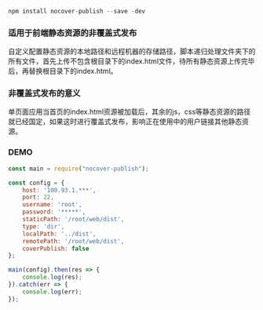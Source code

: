 
```js
npm install nocover-publish --save -dev
```

### 适用于前端静态资源的非覆盖式发布

自定义配置静态资源的本地路径和远程机器的存储路径，脚本递归处理文件夹下的所有文件，首先上传不包含根目录下的index.html文件，待所有静态资源上传完毕后，再替换根目录下的index.html。

### 非覆盖式发布的意义

单页面应用当首页的index.html资源被加载后，其余的js，css等静态资源的路径就已经国定，如果这时进行覆盖式发布，影响正在使用中的用户链接其他静态资源。

### DEMO

```js
const main = require("nocover-publish");

const config = {
    host: '100.93.1.***',
    port: 22,
    username: 'root',
    password: '*****',
    staticPath: '/root/web/dist',
    type: 'dir',
    localPath: '../dist',
    remotePath: '/root/web/dist',
    coverPublish: false
};

main(config).then(res => {
    console.log(res);
}).catch(err => {
    console.log(err);
});
```